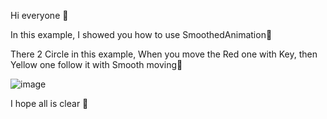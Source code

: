 Hi everyone 🫠 

In this example, I showed you how to use SmoothedAnimation🥼

There 2 Circle in this example, When you move the Red one with Key, then Yellow one follow it with Smooth moving🎯

![image](https://github.com/fatmazayrek/Qt_Quick_and_QML_for_Beginners/assets/91613858/ef819a98-2b5c-4956-9634-bdc408e8fe70)

I hope all is clear 🥇
